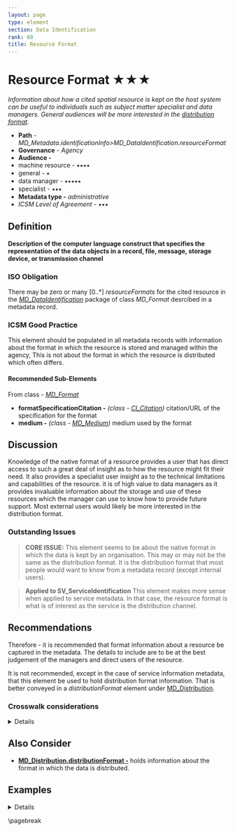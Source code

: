 ```yaml
---
layout: page
type: element
section: Data Identification
rank: 60
title: Resource Format
---
```

# Resource Format ★★★
*Information about how a cited spatial resource is kept on the host system can be useful to individuals such as subject matter specialist and data managers. General audiences will be more interested in the [distribution format](./DistributionInfo)*.

- **Path** - *MD_Metadata.identificationInfo>MD_DataIdentification.resourceFormat*
- **Governance** - *Agency*
- **Audience -**
 - machine resource - ⭑⭑⭑⭑
 - general - ⭑
 - data manager - ⭑⭑⭑⭑⭑
 - specialist - ⭑⭑⭑
- **Metadata type -** *administrative*
- *ICSM Level of Agreement -* ⭑⭑⭑

## Definition
**Description of the computer language construct that specifies the representation of the data objects in a record, file, message, storage device, or transmission channel**

### ISO Obligation

There may be zero or many [0..\*] *resourceFormats* for the cited resource in the *[MD_DataIdentification](./class-MD_DataIdentification)* package of class *MD_Format* desrcibed in a metadata record.

### ICSM Good Practice

This element should be populated in all metadata records with information about the format in which the resource is stored and managed within the agency, This is not about the format in which the resource is distributed which often differs.

#### Recommended Sub-Elements

From class - *[MD_Format](http://wiki.esipfed.org/index.php/MD_Format)*

* **formatSpecificationCitation -** *(class - [CI_Citation](./class-CI_Citation))* citation/URL of the specification for the format
* **medium -** *(class - [MD_Medium](http://wiki.esipfed.org/index.php/MD_Medium))* medium used by the format

## Discussion

Knowledge of the native format of a resource provides a user that has direct access to such a great deal of insight as to how the resource might fit their need. It also provides a specialist user insight as to the technical limitations and capabilities of the resource. it is of high value to data managers as it provides invaluable information about the storage and use of these resources which the manager can use to know how to provide future support.
Most external users would likely be more interested in the distribution format.

### Outstanding Issues

> **CORE ISSUE:**
This element seems to be about the native format in which the data is kept by an organisation. This may or may not be the same as the distribution format. It is the distribution format that most people would want to know from a metadata record (except internal users).

> **Applied to SV_ServiceIdentification**
This element makes more sense when applied to service metadata. In that case, the resource format is what is of interest as the service is the distribution channel.

## Recommendations

Therefore - it is recommended that format information about a resource be captured in the metadata. The details to include are to be at the best judgement of the managers and direct users of the resource.

It is not recommended, except in the case of service information metadata, that this element be used to hold distribution format information. That is better conveyed in a *distributionFormat* element under [MD_Distribution](./DistributionInfo).


### Crosswalk considerations

<details>

#### Dublin core / CKAN / data.gov.au 

likely unneeded unless a service

#### DCAT 

mapping as yet unknown

</details>

## Also Consider

- **[MD_Distribution.distributionFormat -](./DistributionInfo)** holds information about the format in which the data is distributed.


## Examples

<details>

### XML 
```
<mdb:MD_Metadata>
....
  <mdb:identificationInfo>
   <mri:MD_DataIdentification>
   ....
     <mri:resourceFormat>
      <mrd:MD_Format>
        <mrd:formatSpecificationCitation>
         <cit:CI_Citation>
           <cit:title>
            <gco:CharacterString>PostGIS</gco:CharacterString>
           </cit:title>
         </cit:CI_Citation>
        </mrd:formatSpecificationCitation>
        <mrd:medium>
         <mrd:MD_Medium>
           <mrd:name>
            <cit:CI_Citation>
              <cit:title>
               <gco:CharacterString>My Cloud
               </gco:CharacterString>
              </cit:title>
            </cit:CI_Citation>
           </mrd:name>
         </mrd:MD_Medium>
        </mrd:medium>
      </mrd:MD_Format>
     </mri:resourceFormat>
   ....
   </mri:supplementalInformation>
 </mri:MD_DataIdentification>
....
</mdb:MD_Metadata>
```

\pagebreak

### UML diagrams
Recommended elements highlighted in yellow

![resourceFormat](../images/ResourceFormatUML.png)

</details>

\pagebreak
